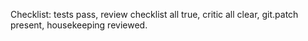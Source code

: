 Checklist: tests pass, review checklist all true, critic all clear, git.patch present, housekeeping reviewed.
